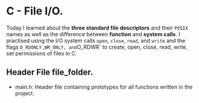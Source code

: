 # C - File I/O.

Today I learned about the **three standard file descriptors** and their `POSIX` names as well as the difference between **function** and **system calls**. I practised using the I/O system calls `open`, `close`, `read`, and `write` and the flags `O_RDONLY` ,` WR_ONLY, and `O_RDWR` to create, open, close, read, write, set permissions of files in C.

## Header File file_folder.

 - main.h: Header file containing prototypes for all functions written in the project.


